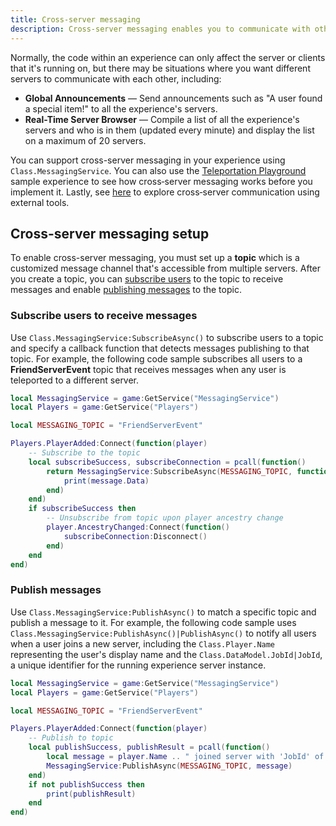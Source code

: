 ```yaml
---
title: Cross-server messaging
description: Cross-server messaging enables you to communicate with other servers or client instances of your experience.
---
```


Normally, the code within an experience can only affect the server or clients that it's running on, but there may be situations where you want different servers to communicate with each other, including:

- **Global Announcements** &mdash; Send announcements such as "A user found a special item!" to all the experience's servers.
- **Real-Time Server Browser** &mdash; Compile a list of all the experience's servers and who is in them (updated every minute) and display the list on a maximum of 20 servers.

You can support cross-server messaging in your experience using `Class.MessagingService`. You can also use the [Teleportation Playground](https://www.roblox.com/games/3112653247/Teleportation-Playground) sample experience to see how cross‑server messaging works before you implement it. Lastly, see [here](../cloud/open-cloud/usage-messaging.md) to explore cross‑server communication using external tools.

## Cross-server messaging setup

To enable cross-server messaging, you must set up a **topic** which is a customized message channel that's accessible from multiple servers. After you create a topic, you can [subscribe users](#subscribe-users-to-receive-messages) to the topic to receive messages and enable [publishing messages](#publish-messages) to the topic.

### Subscribe users to receive messages

Use `Class.MessagingService:SubscribeAsync()` to subscribe users to a topic and specify a callback function that detects messages publishing to that topic. For example, the following code sample subscribes all users to a **FriendServerEvent** topic that receives messages when any user is teleported to a different server.

```lua
local MessagingService = game:GetService("MessagingService")
local Players = game:GetService("Players")

local MESSAGING_TOPIC = "FriendServerEvent"

Players.PlayerAdded:Connect(function(player)
	-- Subscribe to the topic
	local subscribeSuccess, subscribeConnection = pcall(function()
		return MessagingService:SubscribeAsync(MESSAGING_TOPIC, function(message)
			print(message.Data)
		end)
	end)
	if subscribeSuccess then
		-- Unsubscribe from topic upon player ancestry change
		player.AncestryChanged:Connect(function()
			subscribeConnection:Disconnect()
		end)
	end
end)
```

### Publish messages

Use `Class.MessagingService:PublishAsync()` to match a specific topic and publish a message to it. For example, the following code sample uses `Class.MessagingService:PublishAsync()|PublishAsync()` to notify all users when a user joins a new server, including the `Class.Player.Name` representing the user's display name and the `Class.DataModel.JobId|JobId`, a unique identifier for the running experience server instance.

```lua
local MessagingService = game:GetService("MessagingService")
local Players = game:GetService("Players")

local MESSAGING_TOPIC = "FriendServerEvent"

Players.PlayerAdded:Connect(function(player)
	-- Publish to topic
	local publishSuccess, publishResult = pcall(function()
		local message = player.Name .. " joined server with 'JobId' of " .. game.JobId
		MessagingService:PublishAsync(MESSAGING_TOPIC, message)
	end)
	if not publishSuccess then
		print(publishResult)
	end
end)
```
